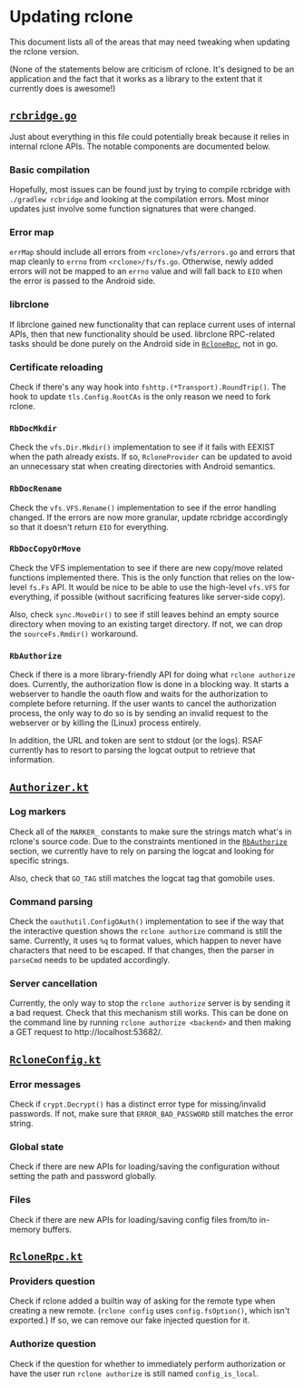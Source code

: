 # Updating rclone

This document lists all of the areas that may need tweaking when updating the rclone version.

(None of the statements below are criticism of rclone. It's designed to be an application and the fact that it works as a library to the extent that it currently does is awesome!)

## [`rcbridge.go`](rcbridge/rcbridge.go)

Just about everything in this file could potentially break because it relies in internal rclone APIs. The notable components are documented below.

### Basic compilation

Hopefully, most issues can be found just by trying to compile rcbridge with `./gradlew rcbridge` and looking at the compilation errors. Most minor updates just involve some function signatures that were changed.

### Error map

`errMap` should include all errors from `<rclone>/vfs/errors.go` and errors that map cleanly to `errno` from `<rclone>/fs/fs.go`. Otherwise, newly added errors will not be mapped to an `errno` value and will fall back to `EIO` when the error is passed to the Android side.

### librclone

If librclone gained new functionality that can replace current uses of internal APIs, then that new functionality should be used. librclone RPC-related tasks should be done purely on the Android side in [`RcloneRpc`](./app/src/main/java/com/chiller3/rsaf/rclone/RcloneRpc.kt), not in go.

### Certificate reloading

Check if there's any way hook into `fshttp.(*Transport).RoundTrip()`. The hook to update `tls.Config.RootCAs` is the only reason we need to fork rclone.

### `RbDocMkdir`

Check the `vfs.Dir.Mkdir()` implementation to see if it fails with EEXIST when the path already exists. If so, `RcloneProvider` can be updated to avoid an unnecessary stat when creating directories with Android semantics.

### `RbDocRename`

Check the `vfs.VFS.Rename()` implementation to see if the error handling changed. If the errors are now more granular, update rcbridge accordingly so that it doesn't return `EIO` for everything.

### `RbDocCopyOrMove`

Check the VFS implementation to see if there are new copy/move related functions implemented there. This is the only function that relies on the low-level `fs.Fs` API. It would be nice to be able to use the high-level `vfs.VFS` for everything, if possible (without sacrificing features like server-side copy).

Also, check `sync.MoveDir()` to see if still leaves behind an empty source directory when moving to an existing target directory. If not, we can drop the `sourceFs.Rmdir()` workaround.

### `RbAuthorize`

Check if there is a more library-friendly API for doing what `rclone authorize` does. Currently, the authorization flow is done in a blocking way. It starts a webserver to handle the oauth flow and waits for the authorization to complete before returning. If the user wants to cancel the authorization process, the only way to do so is by sending an invalid request to the webserver or by killing the (Linux) process entirely.

In addition, the URL and token are sent to stdout (or the logs). RSAF currently has to resort to parsing the logcat output to retrieve that information.

## [`Authorizer.kt`](./app/src/main/java/com/chiller3/rsaf/rclone/Authorizer.kt)

### Log markers

Check all of the `MARKER_` constants to make sure the strings match what's in rclone's source code. Due to the constraints mentioned in the [`RbAuthorize`](#rbauthorize) section, we currently have to rely on parsing the logcat and looking for specific strings.

Also, check that `GO_TAG` still matches the logcat tag that gomobile uses.

### Command parsing

Check the `oauthutil.ConfigOAuth()` implementation to see if the way that the interactive question shows the `rclone authorize` command is still the same. Currently, it uses `%q` to format values, which happen to never have characters that need to be escaped. If that changes, then the parser in `parseCmd` needs to be updated accordingly.

### Server cancellation

Currently, the only way to stop the `rclone authorize` server is by sending it a bad request. Check that this mechanism still works. This can be done on the command line by running `rclone authorize <backend>` and then making a GET request to http://localhost:53682/.

## [`RcloneConfig.kt`](./app/src/main/java/com/chiller3/rsaf/rclone/RcloneConfig.kt)

### Error messages

Check if `crypt.Decrypt()` has a distinct error type for missing/invalid passwords. If not, make sure that `ERROR_BAD_PASSWORD` still matches the error string.

### Global state

Check if there are new APIs for loading/saving the configuration without setting the path and password globally.

### Files

Check if there are new APIs for loading/saving config files from/to in-memory buffers.

## [`RcloneRpc.kt`](./app/src/main/java/com/chiller3/rsaf/rclone/RcloneRpc.kt)

### Providers question

Check if rclone added a builtin way of asking for the remote type when creating a new remote. (`rclone config` uses `config.fsOption()`, which isn't exported.) If so, we can remove our fake injected question for it.

### Authorize question

Check if the question for whether to immediately perform authorization or have the user run `rclone authorize` is still named `config_is_local`.
